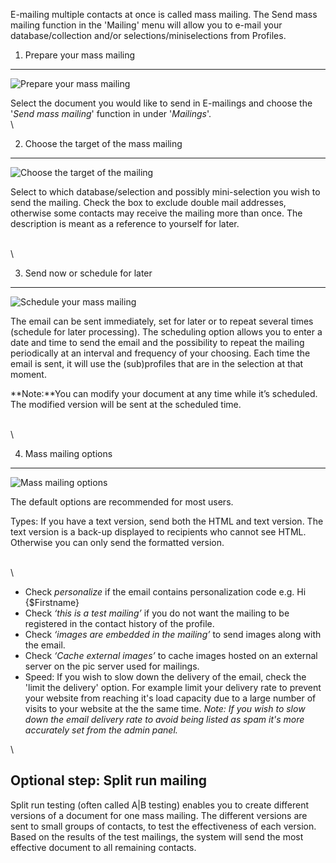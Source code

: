 E-mailing multiple contacts at once is called mass mailing. The Send
mass mailing function in the 'Mailing' menu will allow you to e-mail
your database/collection and/or selections/miniselections from Profiles.

1. Prepare your mass mailing
----------------------------

![Prepare your mass
mailing](Copernicacom/en-massmailing.png "Prepare your mass mailing")

Select the document you would like to send in E-mailings and choose the
'*Send mass mailing*' function in under '*Mailings*'. \
 \

2. Choose the target of the mass mailing
----------------------------------------

![Choose the target of the
mailing](Copernicacom/en-target-massmailing.png "Choose the target of the mass mailing")

Select to which database/selection and possibly mini-selection you wish
to send the mailing. Check the box to exclude double mail addresses,
otherwise some contacts may receive the mailing more than once. The
description is meant as a reference to yourself for later.

\
 \

3. Send now or schedule for later
---------------------------------

![Schedule your mass
mailing](Copernicacom/en-schedule-massmailing.png "Schedule your mass mailing")

The email can be sent immediately, set for later or to repeat several
times (schedule for later processing). The scheduling option allows you
to enter a date and time to send the email and the possibility to repeat
the mailing periodically at an interval and frequency of your choosing.
Each time the email is sent, it will use the (sub)profiles that are in
the selection at that moment.

**Note:**You can modify your document at any time while it’s scheduled.
The modified version will be sent at the scheduled time.

\
 \

4. Mass mailing options
-----------------------

![Mass mailing
options](Copernicacom/en-options-massmailing.png "Mass mailing options")

The default options are recommended for most users.

Types: If you have a text version, send both the HTML and text version.
The text version is a back-up displayed to recipients who cannot see
HTML. Otherwise you can only send the formatted version.

\
 \

-   Check *personalize* if the email contains personalization code e.g.
    Hi {\$Firstname}
-   Check *‘this is a test mailing’* if you do not want the mailing to
    be registered in the contact history of the profile.
-   Check *‘images are embedded in the mailing’* to send images along
    with the email.
-   Check *‘Cache external images’* to cache images hosted on an
    external server on the pic server used for mailings.
-   Speed: If you wish to slow down the delivery of the email, check the
    'limit the delivery' option. For example limit your delivery rate to
    prevent your website from reaching it's load capacity due to a large
    number of visits to your website at the the same time. *Note: If you
    wish to slow down the email delivery rate to avoid being listed as
    spam it's more accurately set from the admin panel.*

\

Optional step: Split run mailing
--------------------------------

Split run testing (often called A|B testing) enables you to create
different versions of a document for one mass mailing. The different
versions are sent to small groups of contacts, to test the effectiveness
of each version. Based on the results of the test mailings, the system
will send the most effective document to all remaining contacts.
